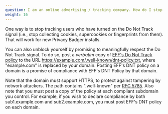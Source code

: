 ```yaml
---
question: I am an online advertising / tracking company. How do I stop Privacy Badger from blocking me?
weight: 16
---
```


One way is to stop tracking users who have turned on the Do Not Track signal (i.e., stop collecting cookies, supercookies or fingerprints from them). That will work for new Privacy Badger installs.

You can also unblock yourself by promising to meaningfully respect the Do Not Track signal. To do so, post a _verbatim_ copy of [EFF's Do Not Track policy](https://www.eff.org/dnt-policy) to the URL https://example.com/.well-known/dnt-policy.txt, where "example.com" is replaced by your domain. Posting EFF's DNT policy on a domain is a promise of compliance with EFF's DNT Policy by that domain.

Note that the domain must support HTTPS, to protect against tampering by network attackers. The path contains ".well-known" per [RFC 5785](https://tools.ietf.org/html/rfc5785). Also note that you must post a copy of the policy at each compliant subdomain you control. For example, if you wish to declare compliance by both sub1.example.com and sub2.example.com, you must post EFF's DNT policy on each domain.
